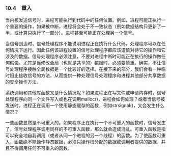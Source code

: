 ### 10.4　重入

当内核发送信号时，进程可能执行到代码中的任何位置。例如，进程可能正执行一个重要的操作，如果被中断，进程将会处于不一致状态（例如数据结构只更新了一半，或计算只执行了一部分）。进程甚至可能正在处理另一个信号。

当信号到达时，信号处理程序不能说明进程正在执行什么代码，处理程序可以在任何情况下运行。因此任何该进程设置的信号处理程序都应该谨慎对待它的操作和它涉及的数据。信号处理程序必须注意，不要对进程中断时可能正在执行的操作做任何假设，尤其是当修改全局（也就是共享的）数据时，必须要慎重。确实，不让信号处理程序接触全局数据是一个比较好的选择。在接下来的部分，我们会看一种临时阻止接收信号的方法，从而提供一种处理信号处理程序和进程其他部分共享数据的安全操作方法。

系统调用和其他库函数又是什么情况呢？如果进程正在写文件或申请内存时，信号处理程序向同一个文件写入或也在调用malloc()，进程会如何处理？或者当信号被发送时，进程正在调用一个使用静态缓存的函数，例如strsignal()，又会发生什么情况？

一些函数显然是不可重入的。如果程序正在执行一个不可重入的函数时，信号发生了，信号处理程序调用同样的不可重入函数，那么就会造成混乱。可重入函数是指可以安全地自我调用（或者从同一个进程的另一个线程）的函数。为了使函数可重入，函数绝不能操作静态数据，必须只操作栈分配的数据或调用者提供的数据，并且不得调用任何不可重入的函数。

